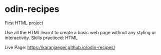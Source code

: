 # odin-recipes
First HTML project

Use all the HTML learnt to create a basic web page without any styling or interactivity.
Skills practiced: HTML

Live Page: https://karanjaeger.github.io/odin-recipes/